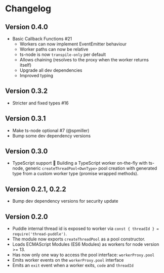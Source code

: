 # Changelog

## Version 0.4.0
  - Basic Callback Functions #21
    - Workers can now implement EventEmitter behaviour
    - Worker paths can now be relative
    - ts-node is now `transpile-only` per default
    - Allows chaining (resolves to the proxy when the worker returns itself)
    - Upgrade all dev dependencies
    - Improved typing

## Version 0.3.2
  - Stricter and fixed types #16

## Version 0.3.1
  - Make ts-node optional #7 (@spmiller)
  - Bump some dev dependency versions

## Version 0.3.0

- TypeScript support :tada:
  Building a TypeScript worker on-the-fly with ts-node,
  generic `createThreadPool<OwnType>` pool creation
  with generated type from a custom worker type (promise wrapped methods).

## Version 0.2.1, 0.2.2

- Bump dev dependency versions for security update

## Version 0.2.0

- Puddle internal thread id is exposed to worker via `const { threadId } = require('thread-puddle')`.
- The module now exports `createThreadPool` as a pool constructor.
- Loads ECMAScript Modules (ES6 Modules) as workers for node version >= 13.
- Has now only one way to access the pool interface: `workerProxy.pool`
- Emits worker events on the `workerProxy.pool` interface
- Emits an `exit` event when a worker exits, `code` and `threadId`
